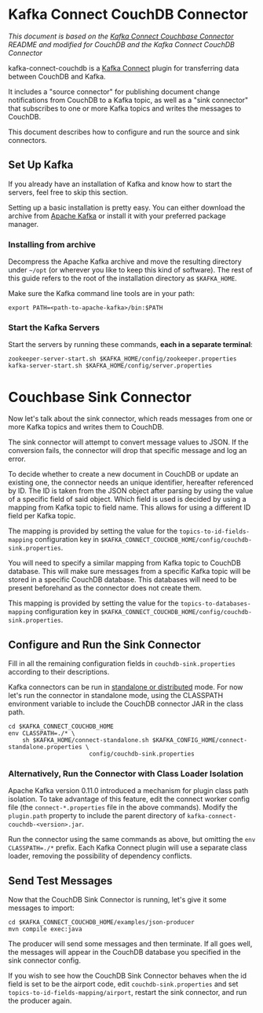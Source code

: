 Kafka Connect CouchDB Connector
===============================
*This document is based on the 
[Kafka Connect Couchbase Connector](https://github.com/couchbase/kafka-connect-couchbase) README and modified 
for CouchDB and the Kafka Connect CouchDB Connector*

kafka-connect-couchdb is a [Kafka Connect](http://kafka.apache.org/documentation.html#connect)
plugin for transferring data between CouchDB and Kafka.

It includes a "source connector" for publishing document change notifications from CouchDB to
a Kafka topic, as well as a "sink connector" that subscribes to one or more Kafka topics and writes the
messages to CouchDB.

This document describes how to configure and run the source and sink connectors.


## Set Up Kafka
If you already have an installation of Kafka and know how to start the servers, feel free to skip this 
section.

Setting up a basic installation is pretty easy. You can either download the archive from 
[Apache Kafka](https://kafka.apache.org/downloads) or install it with your preferred package manager.


### Installing from archive
Decompress the Apache Kafka archive and move the resulting directory under `~/opt` (or wherever you like to 
keep this kind of software). The rest of this guide refers to the root of the installation directory as 
`$KAFKA_HOME`.

Make sure the Kafka command line tools are in your path:

    export PATH=<path-to-apache-kafka>/bin:$PATH


### Start the Kafka Servers
Start the servers by running these commands, **each in a separate terminal**:

    zookeeper-server-start.sh $KAFKA_HOME/config/zookeeper.properties
    kafka-server-start.sh $KAFKA_HOME/config/server.properties


# Couchbase Sink Connector
Now let's talk about the sink connector, which reads messages from one or more Kafka topics and writes them 
to CouchDB.

The sink connector will attempt to convert message values to JSON. If the conversion fails,
the connector will drop that specific message and log an error.

To decide whether to create a new document in CouchDB or update an existing one, the connector needs an unique 
identifier, hereafter referenced by ID. The ID is taken from the JSON object after parsing by using the value 
of a specific field of said object. Which field is used is decided by using a mapping from Kafka topic to 
field name. This allows for using a different ID field per Kafka topic.

The mapping is provided by setting the value for the `topics-to-id-fields-mapping` configuration key in 
`$KAFKA_CONNECT_COUCHDB_HOME/config/couchdb-sink.properties`.

You will need to specify a similar mapping from Kafka topic to CouchDB database. This will make sure messages 
from a specific Kafka topic will be stored in a specific CouchDB database. This databases will need to be 
present beforehand as the connector does not create them.

This mapping is provided by setting the value for the `topics-to-databases-mapping` configuration key in 
`$KAFKA_CONNECT_COUCHDB_HOME/config/couchdb-sink.properties`.


## Configure and Run the Sink Connector
Fill in all the remaining configuration fields in `couchdb-sink.properties` according to their descriptions.

Kafka connectors can be run in 
[standalone or distributed](https://kafka.apache.org/documentation/#connect_running) mode. For now let's run 
the connector in standalone mode, using the CLASSPATH environment variable to include the CouchDB connector 
JAR in the class path.

    cd $KAFKA_CONNECT_COUCHDB_HOME
    env CLASSPATH=./* \
        sh $KAFKA_HOME/connect-standalone.sh $KAFKA_CONFIG_HOME/connect-standalone.properties \
                           config/couchdb-sink.properties


### Alternatively, Run the Connector with Class Loader Isolation

Apache Kafka version 0.11.0 introduced a mechanism for plugin class path isolation. To take advantage of this 
feature, edit the connect worker config file (the `connect-*.properties` file in the above commands). Modify 
the `plugin.path` property to include the parent directory of `kafka-connect-couchdb-<version>.jar`.

Run the connector using the same commands as above, but omitting the `env CLASSPATH=./*` prefix. Each Kafka 
Connect plugin will use a separate class loader, removing the possibility of dependency conflicts.


## Send Test Messages
Now that the CouchDB Sink Connector is running, let's give it some messages to import:

    cd $KAFKA_CONNECT_COUCHDB_HOME/examples/json-producer
    mvn compile exec:java

The producer will send some messages and then terminate. If all goes well,
the messages will appear in the CouchDB database you specified in the sink connector config.

If you wish to see how the CouchDB Sink Connector behaves when the id field is set to be the airport code,
edit `couchdb-sink.properties` and set `topics-to-id-fields-mapping/airport`,
restart the sink connector, and run the producer again.
